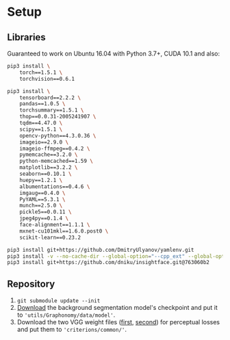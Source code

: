 Setup
====

## Libraries

Guaranteed to work on Ubuntu 16.04 with Python 3.7+, CUDA 10.1 and also:

```bash
pip3 install \
    torch==1.5.1 \
    torchvision==0.6.1

pip3 install \
    tensorboard==2.2.2 \
    pandas==1.0.5 \
    torchsummary==1.5.1 \
    thop==0.0.31-2005241907 \
    tqdm==4.47.0 \
    scipy==1.5.1 \
    opencv-python==4.3.0.36 \
    imageio==2.9.0 \
    imageio-ffmpeg==0.4.2 \
    pymemcache==3.2.0 \
    python-memcached==1.59 \
    matplotlib==3.2.2 \
    seaborn==0.10.1 \
    huepy==1.2.1 \
    albumentations==0.4.6 \
    imgaug==0.4.0 \
    PyYAML==5.3.1 \
    munch==2.5.0 \
    pickle5==0.0.11 \
    jpeg4py==0.1.4 \
    face-alignment==1.1.1 \
    mxnet-cu101mkl==1.6.0.post0 \
    scikit-learn==0.23.2

pip3 install git+https://github.com/DmitryUlyanov/yamlenv.git
pip3 install -v --no-cache-dir --global-option="--cpp_ext" --global-option="--cuda_ext" git+https://github.com/NVIDIA/apex.git
pip3 install git+https://github.com/dniku/insightface.git@763060b2
```

## Repository

1. `git submodule update --init`
1. [Download](https://drive.google.com/file/d/1vz9wYgVX1qXnJml_9uNqj4VqcaV7MV7X/view?usp=share_link) the background segmentation model's checkpoint and put it to `'utils/Graphonomy/data/model'`.
1. Download the two VGG weight files ([first](https://drive.google.com/file/d/1zcuDTWH-AwOf21JTHD9FWnwqIklTIf5X/view?usp=share_link), [second](https://drive.google.com/file/d/1GBkiLUldf9JZ8Xtv6Ujq2Qv2byp9pbd7/view?usp=share_link)) for perceptual losses and put them to `'criterions/common/'`.
